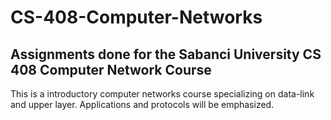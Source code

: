 # CS-408-Computer-Networks
Assignments done for the Sabanci University CS 408 Computer Network Course
---
This is a introductory computer networks course specializing on data-link and upper layer. Applications and protocols will be emphasized.

